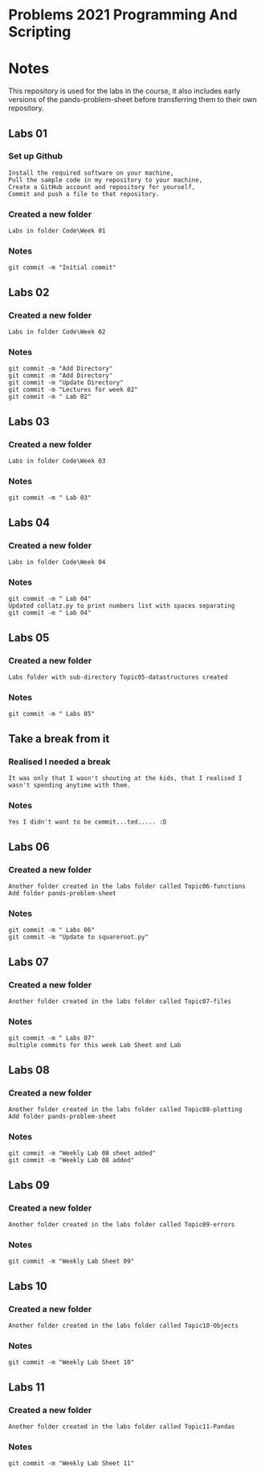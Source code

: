 # Problems 2021 Programming And Scripting

# Notes
This repository is used for the labs in the course, it also includes early versions of the pands-problem-sheet before transferring them to their own repository.

##  Labs 01
### Set up Github
    Install the required software on your machine,
    Pull the sample code in my repository to your machine,
    Create a GitHub account and repository for yourself,
    Commit and push a file to that repository.
### Created a new folder 
    Labs in folder Code\Week 01
### Notes
    git commit -m "Initial commit"


##  Labs 02
### Created a new folder 
    Labs in folder Code\Week 02
### Notes
    git commit -m "Add Directory"
    git commit -m "Add Directory"
    git commit -m "Update Directory"
    git commit -m "Lectures for week 02"
    git commit -m " Lab 02"


##  Labs 03
### Created a new folder 
    Labs in folder Code\Week 03
### Notes
    git commit -m " Lab 03"


##  Labs 04
### Created a new folder 
    Labs in folder Code\Week 04
### Notes
    git commit -m " Lab 04"
    Updated collatz.py to print numbers list with spaces separating
    git commit -m " Lab 04"  


##  Labs 05
### Created a new folder 
    Labs folder with sub-directory Topic05-datastructures created
### Notes
    git commit -m " Labs 05"


## Take a break from it
### Realised I needed a break
    It was only that I wasn't shouting at the kids, that I realised I wasn't spending anytime with them. 
### Notes
    Yes I didn't want to be commit...ted..... :D


##  Labs 06
### Created a new folder 
    Another folder created in the labs folder called Topic06-functions
    Add folder pands-problem-sheet
### Notes
    git commit -m " Labs 06"
    git commit -m "Update to squareroot.py"


##  Labs 07
### Created a new folder 
    Another folder created in the labs folder called Topic07-files
### Notes
    git commit -m " Labs 07"
    multiple commits for this week Lab Sheet and Lab


##  Labs 08
### Created a new folder 
    Another folder created in the labs folder called Topic08-plotting
    Add folder pands-problem-sheet
### Notes
    git commit -m "Weekly Lab 08 sheet added"
    git commit -m "Weekly Lab 08 added"

##  Labs 09
### Created a new folder 
    Another folder created in the labs folder called Topic09-errors
### Notes
    git commit -m "Weekly Lab Sheet 09"

##  Labs 10
### Created a new folder 
    Another folder created in the labs folder called Topic10-Objects
### Notes
    git commit -m "Weekly Lab Sheet 10"

##  Labs 11
### Created a new folder 
    Another folder created in the labs folder called Topic11-Pandas
### Notes
    git commit -m "Weekly Lab Sheet 11"